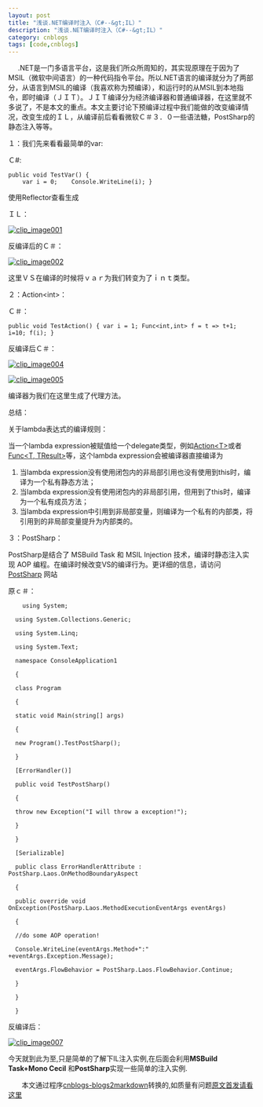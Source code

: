 ```yaml
---
layout: post
title: "浅谈.NET编译时注入（C#--&gt;IL）"
description: "浅谈.NET编译时注入（C#--&gt;IL）"
category: cnblogs
tags: [code,cnblogs]
---
```

&nbsp;&nbsp;&nbsp;&nbsp; .NET是一门多语言平台，这是我们所众所周知的，其实现原理在于因为了MSIL（微软中间语言）的一种代码指令平台。所以.NET语言的编译就分为了两部分，从语言到MSIL的编译（我喜欢称为预编译），和运行时的从MSIL到本地指令，即时编译（ＪＩＴ）。ＪＩＴ编译分为经济编译器和普通编译器，在这里就不多说了，不是本文的重点。本文主要讨论下预编译过程中我们能做的改变编译情况，改变生成的ＩＬ，从编译前后看看微软Ｃ＃３．０一些语法糖，PostSharp的静态注入等等。

１：我们先来看看最简单的var:

Ｃ#:

	public void TestVar() { 
   		var i = 0;    Console.WriteLine(i); }

使用Reflector查看生成

ＩＬ：

[![clip_image001](http://images.cnblogs.com/cnblogs_com/whitewolf/201107/20110726212434999.jpg "clip_image001")](http://images.cnblogs.com/cnblogs_com/whitewolf/201107/201107262124334478.jpg)

反编译后的Ｃ＃：

[![clip_image002](http://images.cnblogs.com/cnblogs_com/whitewolf/201107/201107262124359853.jpg "clip_image002")](http://images.cnblogs.com/cnblogs_com/whitewolf/201107/201107262124353474.jpg)

这里ＶＳ在编译的时候将ｖａｒ为我们转变为了ｉｎｔ类型。

２：Action&lt;int&gt;：

Ｃ＃：

 	public void TestAction() { var i = 1; Func<int,int> f = t => t+1; i=10; f(i); }


反编译后Ｃ＃：

[![clip_image004](http://images.cnblogs.com/cnblogs_com/whitewolf/201107/201107262124364737.jpg "clip_image004")](http://images.cnblogs.com/cnblogs_com/whitewolf/201107/201107262124351772.jpg)

[![clip_image005](http://images.cnblogs.com/cnblogs_com/whitewolf/201107/201107262124379131.jpg "clip_image005")](http://images.cnblogs.com/cnblogs_com/whitewolf/201107/201107262124369164.jpg)

编译器为我们在这里生成了代理方法。

总结：

关于lambda表达式的编译规则：

当一个lambda expression被赋值给一个delegate类型，例如[Action&lt;T&gt;](http://msdn2.microsoft.com/en-us/library/018hxwa8.aspx)或者[Func&lt;T, TResult&gt;](http://msdn2.microsoft.com/en-us/library/bb549151.aspx)等，这个lambda expression会被编译器直接编译为 
1) 当lambda expression没有使用闭包内的非局部引用也没有使用到this时，编译为一个私有静态方法； 
2) 当lambda expression没有使用闭包内的非局部引用，但用到了this时，编译为一个私有成员方法； 
3) 当lambda expression中引用到非局部变量，则编译为一个私有的内部类，将引用到的非局部变量提升为内部类的。

３：PostSharp：

PostSharp是结合了 MSBuild Task 和 MSIL Injection 技术，编译时静态注入实现 AOP 编程。在编译时候改变VS的编译行为。更详细的信息，请访问 [PostSharp](http://www.postsharp.org/) 网站

原ｃ＃：

        using System;

      using System.Collections.Generic;

      using System.Linq;

      using System.Text;

      namespace ConsoleApplication1

      {

      class Program

      {

      static void Main(string[] args)

      {

      new Program().TestPostSharp();

      }

      [ErrorHandler()]

      public void TestPostSharp()

      {

      throw new Exception("I will throw a exception!");

      }

      }

      [Serializable]

      public class ErrorHandlerAttribute : PostSharp.Laos.OnMethodBoundaryAspect

      {

      public override void OnException(PostSharp.Laos.MethodExecutionEventArgs eventArgs)

      {

      //do some AOP operation!

      Console.WriteLine(eventArgs.Method+":" +eventArgs.Exception.Message);

      eventArgs.FlowBehavior = PostSharp.Laos.FlowBehavior.Continue;

      }

      }

      }

反编译后：

[![clip_image007](http://images.cnblogs.com/cnblogs_com/whitewolf/201107/201107262124418146.jpg "clip_image007")](http://images.cnblogs.com/cnblogs_com/whitewolf/201107/201107262124385030.jpg)

今天就到此为至,只是简单的了解下IL注入实例,在后面会利用**MSBuild Task+Mono Cecil** 和**PostSharp**实现一些简单的注入实例.

&nbsp;&nbsp;&nbsp;&nbsp;&nbsp;&nbsp;&nbsp;本文通过程序[cnblogs-blogs2markdown](https://github.com/greengerong/cnblogs-blogs2markdown "cnblogs-blogs2markdown")转换的,如质量有问题[原文首发请看这里](http://www.cnblogs.com/whitewolf/archive/2011/07/26/2117661.html "原文首发")